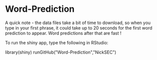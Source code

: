 # Word-Prediction

A quick note - the data files take a bit of time to download, so when you type in your first phrase, it could take up to 20 seconds for the first word prediction to appear.  Word predictions after that are fast !

To run the shiny app, type the following in RStudio:

library(shiny)
runGitHub("Word-Prediction","NickSEC")

